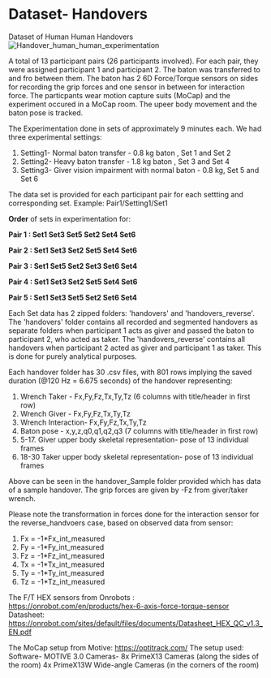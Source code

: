 # Dataset- Handovers
Dataset of Human Human Handovers
![Handover_human_human_experimentation](https://user-images.githubusercontent.com/19911432/230441574-1e8edb41-a462-4c59-a0ca-970653c5f2cf.jpg)

A total of 13 participant pairs (26 participants involved). For each pair, they were assigned participant 1 and participant 2. The baton was transferred to and fro between them. The baton has 2 6D Force/Torque sensors on sides for recording the grip forces and one sensor in between for interaction force. The particpants wear motion capture suits (MoCap) and the experiment occured in a MoCap room. The upeer body movement and the baton pose is tracked.

The Experimentation done in sets of approximately 9 minutes each. We had three experimental settings:
1. Setting1- Normal baton transfer - 0.8 kg baton , Set 1 and Set 2
2. Setting2- Heavy baton transfer - 1.8 kg baton , Set 3 and Set 4
3. Setting3- Giver vision impairment with normal baton - 0.8 kg, Set 5 and Set 6

The data set is provided for each participant pair for each settting and corresponding set. Example: Pair1/Setting1/Set1

**Order** of sets in experimentation for:

**Pair 1 : Set1 Set3 Set5 Set2 Set4 Set6**

**Pair 2 : Set1 Set3 Set2 Set5 Set4 Set6**

**Pair 3 : Set1 Set5 Set2 Set3 Set6 Set4**

**Pair 4 : Set1 Set3 Set2 Set5 Set4 Set6**

**Pair 5 : Set1 Set3 Set5 Set2 Set6 Set4**


Each Set data has 2 zipped folders: 'handovers' and 'handovers_reverse'. The 'handovers' folder contains all recorded and segmented handovers as separate folders when participant 1 acts as giver and passed the baton to participant 2, who acted as taker. The 'handovers_reverse' contains all handovers when participant 2 acted as giver and participant 1 as taker. This is done for purely analytical purposes. 



Each handover folder has 30 .csv files, with 801 rows implying the saved duration (@120 Hz = 6.675 seconds) of the handover representing:
1. Wrench Taker - Fx,Fy,Fz,Tx,Ty,Tz (6 columns with title/header in first row)
2. Wrench Giver - Fx,Fy,Fz,Tx,Ty,Tz
3. Wrench Interaction- Fx,Fy,Fz,Tx,Ty,Tz
4. Baton pose -  x,y,z,q0,q1,q2,q3 (7 columns with title/header in first row)
5. 5-17. Giver upper body skeletal representation- pose of 13 individual frames
6. 18-30 Taker upper body skeletal representation- pose of 13 individual frames

Above can be seen in the handover_Sample folder provided which has data of a sample handover. The grip forces are given by -Fz from giver/taker wrench.


Please note the transformation in forces done for the interaction sensor for the reverse_handvoers case, based on observed data from sensor:
1. Fx = -1*Fx_int_measured
2. Fy = -1*Fy_int_measured
3. Fz = -1*Fz_int_measured
4. Tx = -1*Tx_int_measured
5. Ty = -1*Ty_int_measured
6. Tz = -1*Tz_int_measured


The F/T HEX sensors from Onrobots : https://onrobot.com/en/products/hex-6-axis-force-torque-sensor
Datasheet: https://onrobot.com/sites/default/files/documents/Datasheet_HEX_QC_v1.3_EN.pdf


The MoCap setup from Motive: https://optitrack.com/
The setup used:
Software- MOTIVE 3.0
Cameras-
8x PrimeX13 Cameras (along the sides of the room)
4x PrimeX13W Wide-angle Cameras (in the corners of the room)
